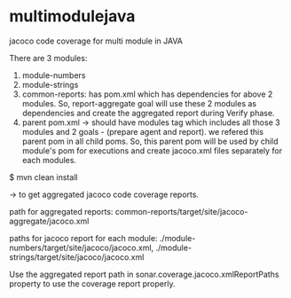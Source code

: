 # multimodulejava
jacoco code coverage for multi module in JAVA

There are 3 modules:
1. module-numbers
2. module-strings
3. common-reports: has pom.xml which has dependencies for above 2 modules. So, report-aggregate goal will use these 2 modules as dependencies and create the aggregated report during Verify phase.
4. parent pom.xml -> should have modules tag which includes all those 3 modules and 2 goals - (prepare agent and report). we refered this parent pom in all child poms. So, this parent pom will be used by child module's pom for executions and create jacoco.xml files separately for each modules.

$ mvn clean install

-> to get aggregated jacoco code coverage reports.

path for aggregated reports: common-reports/target/site/jacoco-aggregate/jacoco.xml

paths for jacoco report for each module: ./module-numbers/target/site/jacoco/jacoco.xml,
                                         ./module-strings/target/site/jacoco/jacoco.xml

Use the aggregated report path in sonar.coverage.jacoco.xmlReportPaths property to use the coverage report properly.
